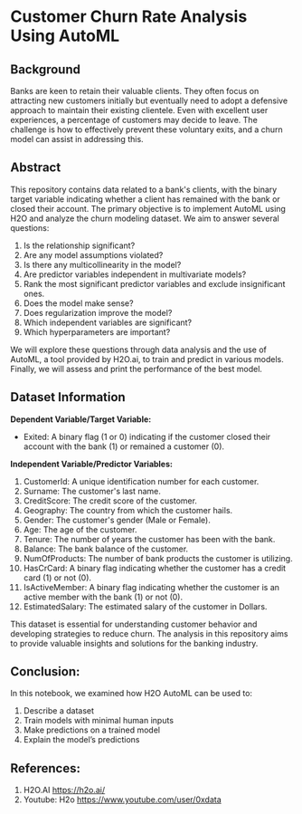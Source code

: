 # Customer Churn Rate Analysis Using AutoML 

## Background
Banks are keen to retain their valuable clients. They often focus on attracting new customers initially but eventually need to adopt a defensive approach to maintain their existing clientele. Even with excellent user experiences, a percentage of customers may decide to leave. The challenge is how to effectively prevent these voluntary exits, and a churn model can assist in addressing this.

## Abstract
This repository contains data related to a bank's clients, with the binary target variable indicating whether a client has remained with the bank or closed their account. The primary objective is to implement AutoML using H2O and analyze the churn modeling dataset. We aim to answer several questions:

1. Is the relationship significant?
2. Are any model assumptions violated?
3. Is there any multicollinearity in the model?
4. Are predictor variables independent in multivariate models?
5. Rank the most significant predictor variables and exclude insignificant ones.
6. Does the model make sense?
7. Does regularization improve the model?
8. Which independent variables are significant?
9. Which hyperparameters are important?

We will explore these questions through data analysis and the use of AutoML, a tool provided by H2O.ai, to train and predict in various models. Finally, we will assess and print the performance of the best model.

## Dataset Information
**Dependent Variable/Target Variable:**
- Exited: A binary flag (1 or 0) indicating if the customer closed their account with the bank (1) or remained a customer (0).

**Independent Variable/Predictor Variables:**
1. CustomerId: A unique identification number for each customer.
2. Surname: The customer's last name.
3. CreditScore: The credit score of the customer.
4. Geography: The country from which the customer hails.
5. Gender: The customer's gender (Male or Female).
6. Age: The age of the customer.
7. Tenure: The number of years the customer has been with the bank.
8. Balance: The bank balance of the customer.
9. NumOfProducts: The number of bank products the customer is utilizing.
10. HasCrCard: A binary flag indicating whether the customer has a credit card (1) or not (0).
11. IsActiveMember: A binary flag indicating whether the customer is an active member with the bank (1) or not (0).
12. EstimatedSalary: The estimated salary of the customer in Dollars.

This dataset is essential for understanding customer behavior and developing strategies to reduce churn. The analysis in this repository aims to provide valuable insights and solutions for the banking industry.

## Conclusion:
In this notebook, we examined how H2O AutoML can be used to:

1. Describe a dataset
2. Train models with minimal human inputs
3. Make predictions on a trained model
4. Explain the model’s predictions

## References:
1. H2O.AI https://h2o.ai/
2. Youtube: H2o https://www.youtube.com/user/0xdata
